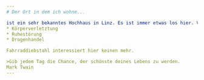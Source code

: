 ```yaml
---
# Der Ort in dem ich wohne...

ist ein sehr bekanntes Hochhaus in Linz. Es ist immer etwas los hier. Vor einem Monat gab es einen **Brand** im vierten Stock. Die Polizei hat alles abgesperrt und die Bewohner evakuiert. Übrigens ist die Polizei öfter bei uns vor Ort, vor Allem wegen:
* Körperverletztung
* Ruhestörung
* Drogenhandel

Fahrraddiebstahl interessiert hier keinen mehr.

>Gib jedem Tag die Chance, der schönste deines Lebens zu werden.
Mark Twain
---
```


